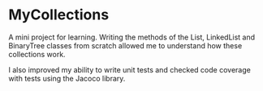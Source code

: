 # MyCollections
A mini project for learning. 
Writing the methods of the List, LinkedList and BinaryTree classes from scratch 
allowed me to understand how these collections work.

I also improved my ability to write unit tests and checked code coverage with tests using the Jacoco library.
